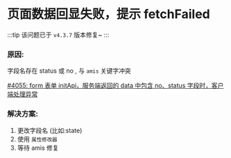 # 页面数据回显失败，提示 fetchFailed

:::tip
该问题已于 `v4.3.7` 版本修复~
:::

### 原因:

字段名存在 status 或 no , 与 `amis` 关键字冲突

<a href="https://github.com/baidu/amis/issues/4055" target="_blank">
#4055: form 表单 initApi，服务端返回的 data 中包含 no、status 字段时，客户端处理异常
</a>

### 解决方案:

1. 更改字段名 (比如:state)
2. 使用 `属性修改器`
3. 等待 amis 修复
